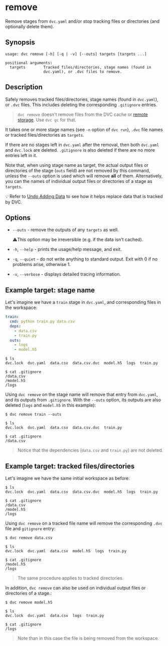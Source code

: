 # remove

Remove stages from `dvc.yaml` and/or stop tracking files or directories (and
optionally delete them).

## Synopsis

```usage
usage: dvc remove [-h] [-q | -v] [--outs] targets [targets ...]

positional arguments:
  targets        Tracked files/directories, stage names (found in
                 dvc.yaml), or .dvc files to remove.
```

## Description

Safely removes tracked files/directories, stage names (found in `dvc.yaml`), or
`.dvc` files. This includes deleting the corresponding `.gitignore` entries.

> `dvc remove` doesn't remove files from the DVC <abbr>cache</abbr> or
> [remote storage](/doc/command-reference/remote). Use `dvc gc` for that.

It takes one or more stage names (see `-n` option of `dvc run`), `.dvc` file
names or tracked files/directories as `targets`.

If there are no stages left in `dvc.yaml` after the removal, then both
`dvc.yaml` and `dvc.lock` are deleted. `.gitignore` is also deleted if there are
no more entries left in it.

Note that, when using stage name as target, the actual <abbr>output</abbr> files
or directories of the stage (`outs` field) are not removed by this command,
unless the `--outs` option is used which will remove **all** of them.
Alternatively, you can the names of individual <abbr>output</abbr> files or
directories of a stage as `targets`.

💡 Refer to [Undo Adding Data](/doc/user-guide/how-to/stop-tracking-data) to see
how it helps replace data that is tracked by DVC.

## Options

- `--outs` - remove the outputs of any `targets` as well.

  ⚠️This option may be irreversible (e.g. if the data isn't cached).

- `-h`, `--help` - prints the usage/help message, and exit.

- `-q`, `--quiet` - do not write anything to standard output. Exit with 0 if no
  problems arise, otherwise 1.

- `-v`, `--verbose` - displays detailed tracing information.

## Example target: stage name

Let's imagine we have a `train` stage in `dvc.yaml`, and corresponding files in
the <abbr>workspace</abbr>:

```yaml
train:
  cmd: python train.py data.csv
  deps:
    - data.csv
    - train.py
  outs:
    - logs
    - model.h5
```

```dvc
$ ls
dvc.lock  dvc.yaml  data.csv  data.csv.dvc  model.h5  logs  train.py

$ cat .gitignore
/data.csv
/model.h5
/logs
```

Using `dvc remove` on the stage name will remove that entry from `dvc.yaml`, and
its outputs from `.gitignore`. With the `--outs` option, its outputs are also
deleted (`logs` and `model.h5` in this example):

```dvc
$ dvc remove train --outs

$ ls
dvc.lock  dvc.yaml  data.csv  data.csv.dvc  train.py

$ cat .gitignore
/data.csv
```

> Notice that the dependencies (`data.csv` and `train.py`) are not deleted.

## Example target: tracked files/directories

Let's imagine we have the same initial <abbr>workspace</abbr> as before:

```dvc
$ ls
dvc.lock  dvc.yaml  data.csv  data.csv.dvc  model.h5  logs  train.py

$ cat .gitignore
/data.csv
/model.h5
/logs
```

Using `dvc remove` on a tracked file name will remove the corresponding `.dvc`
file and `gitignore` entry:

```dvc
$ dvc remove data.csv

$ ls
dvc.lock  dvc.yaml  data.csv  model.h5  logs  train.py

$ cat .gitignore
/model.h5
/logs
```

> The same procedure applies to tracked directories.

In addition, `dvc remove` can also be used on individual <abbr>output</abbr>
files or directories of a stage.:

```dvc
$ dvc remove model.h5

$ ls
dvc.lock  dvc.yaml  data.csv  logs  train.py

$ cat .gitignore
/logs
```

> Note than in this case the file is being removed from the workspace.
